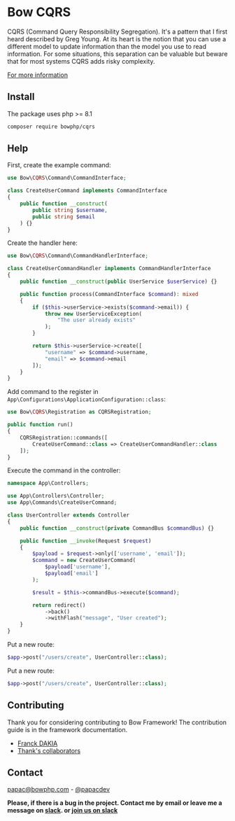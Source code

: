 # Bow CQRS

CQRS (Command Query Responsibility Segregation). It's a pattern that I first heard described by Greg Young. At its heart is the notion that you can use a different model to update information than the model you use to read information. For some situations, this separation can be valuable but beware that for most systems CQRS adds risky complexity.

[For more information](https://www.martinfowler.com/bliki/CQRS.html)

## Install

The package uses php >= 8.1

```bash
composer require bowphp/cqrs
```

## Help

First, create the example command:

```php
use Bow\CQRS\Command\CommandInterface;

class CreateUserCommand implements CommandInterface
{
    public function __construct(
        public string $username,
        public string $email
    ) {}
}
```

Create the handler here:

```php
use Bow\CQRS\Command\CommandHandlerInterface;

class CreateUserCommandHandler implements CommandHandlerInterface
{
    public function __construct(public UserService $userService) {}

    public function process(CommandInterface $command): mixed
    {
        if ($this->userService->exists($command->email)) {
            throw new UserServiceException(
                "The user already exists"
            );
        }

        return $this->userService->create([
            "username" => $command->username,
            "email" => $command->email
        ]);
    }
}
```

Add command to the register in `App\Configurations\ApplicationConfiguration::class`:

```php
use Bow\CQRS\Registration as CQRSRegistration;

public function run()
{
    CQRSRegistration::commands([
        CreateUserCommand::class => CreateUserCommandHandler::class
    ]);
}
```

Execute the command in the controller:

```php
namespace App\Controllers;

use App\Controllers\Controller;
use App\Commands\CreateUserCommand;

class UserController extends Controller
{
    public function __construct(private CommandBus $commandBus) {}

    public function __invoke(Request $request)
    {
        $payload = $request->only(['username', 'email']);
        $command = new CreateUserCommand(
            $payload['username'],
            $payload['email']
        );

        $result = $this->commandBus->execute($command);

        return redirect()
            ->back()
            ->withFlash("message", "User created");
    }
}
```

Put a new route:

```php
$app->post("/users/create", UserController::class);
```

Put a new route:

```php
$app->post("/users/create", UserController::class);
```

## Contributing

Thank you for considering contributing to Bow Framework! The contribution guide is in the framework documentation.

- [Franck DAKIA](https://github.com/papac)
- [Thank's collaborators](https://github.com/bowphp/framework/graphs/contributors)

## Contact

[papac@bowphp.com](mailto:papac@bowphp.com) - [@papacdev](https://twitter.com/papacdev)

**Please, if there is a bug in the project. Contact me by email or leave me a message on [slack](https://bowphp.slack.com). or [join us on slack](https://join.slack.com/t/bowphp/shared_invite/enQtNzMxOTQ0MTM2ODM5LTQ3MWQ3Mzc1NDFiNDYxMTAyNzBkNDJlMTgwNDJjM2QyMzA2YTk4NDYyN2NiMzM0YTZmNjU1YjBhNmJjZThiM2Q)**
